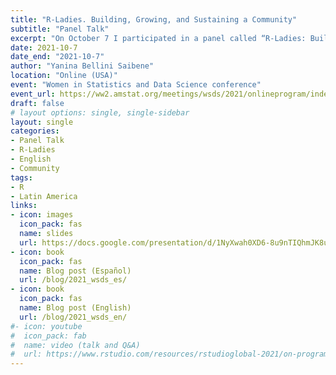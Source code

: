 ```yaml
---
title: "R-Ladies. Building, Growing, and Sustaining a Community"
subtitle: "Panel Talk"
excerpt: "On October 7 I participated in a panel called “R-Ladies: Building, Growing, and Sustaining a Community “ at the Women in Statistics and Data Science conference. I shared the live panel with Shel Kariuki, Mouna Belaid, Athanasia Mowinckel y Katherine Simeon. Mine Çetinkaya-Rundel led and moderate the panel. I present Conferences, regional development and the R-Ladies way"
date: 2021-10-7
date_end: "2021-10-7"
author: "Yanina Bellini Saibene"
location: "Online (USA)"
event: "Women in Statistics and Data Science conference"
event_url: https://ww2.amstat.org/meetings/wsds/2021/onlineprogram/index.cfm
draft: false
# layout options: single, single-sidebar
layout: single
categories:
- Panel Talk
- R-Ladies
- English
- Community
tags:
- R
- Latin America
links:
- icon: images
  icon_pack: fas
  name: slides 
  url: https://docs.google.com/presentation/d/1NyXwah0XD6-8u9nTIQhmJK8ukYRVT8aeyEVbaUVg_V4/edit
- icon: book
  icon_pack: fas
  name: Blog post (Español)
  url: /blog/2021_wsds_es/
- icon: book
  icon_pack: fas
  name: Blog post (English)
  url: /blog/2021_wsds_en/  
#- icon: youtube
#  icon_pack: fab
#  name: video (talk and Q&A)
#  url: https://www.rstudio.com/resources/rstudioglobal-2021/on-programming-teaching-and-building-interactive-tutorials-with-learnr/
---
```


